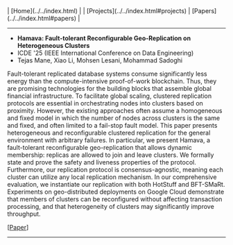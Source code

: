 <div class="right"> 
 | [Home](../../index.html) | | [Projects](../../index.html#projects) | [Papers](../../index.html#papers) |
</div>

**************************************************
- **Hamava: Fault-tolerant Reconfigurable Geo-Replication on Heterogeneous Clusters**
- ICDE '25 (IEEE International Conference on Data Engineering)
- Tejas Mane, Xiao Li, Mohsen Lesani, Mohammad Sadoghi

Fault-tolerant replicated database systems consume significantly less energy than the compute-intensive proof-of-work blockchain. Thus, they are promising technologies for the building blocks that assemble global financial infrastructure. To facilitate global scaling, clustered replication protocols are essential in orchestrating nodes into clusters based on proximity. However, the existing approaches often assume a homogeneous and fixed model in which the number of nodes across clusters is the same and fixed, and often limited to a fail-stop fault model. This paper presents heterogeneous and reconfigurable clustered replication for the general environment with arbitrary failures. In particular, we present Hamava, a fault-tolerant reconfigurable geo-replication that allows dynamic membership: replicas are allowed to join and leave clusters. We formally state and prove the safety and liveness properties of the protocol. Furthermore, our replication protocol is consensus-agnostic, meaning each cluster can utilize any local replication mechanism. In our comprehensive evaluation, we instantiate our replication with both HotStuff and BFT-SMaRt. Experiments on geo-distributed deployments on Google Cloud demonstrate that members of clusters can be reconfigured without affecting transaction processing, and that heterogeneity of clusters may significantly improve throughput.

\[[Paper](ICDE25.pdf)\]

**************************************************
